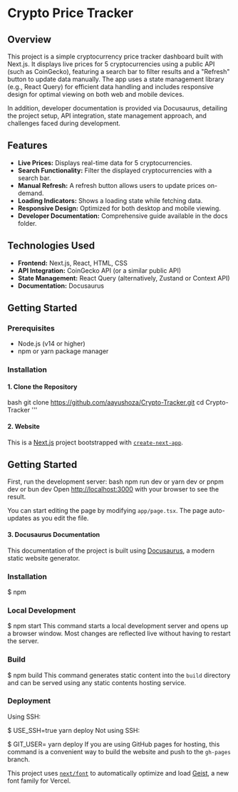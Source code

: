 # Crypto Price Tracker

## Overview
This project is a simple cryptocurrency price tracker dashboard built with Next.js. It displays live prices for 5 cryptocurrencies using a public API (such as CoinGecko), featuring a search bar to filter results and a "Refresh" button to update data manually. The app uses a state management library (e.g., React Query) for efficient data handling and includes responsive design for optimal viewing on both web and mobile devices.

In addition, developer documentation is provided via Docusaurus, detailing the project setup, API integration, state management approach, and challenges faced during development.

## Features
- **Live Prices:** Displays real-time data for 5 cryptocurrencies.
- **Search Functionality:** Filter the displayed cryptocurrencies with a search bar.
- **Manual Refresh:** A refresh button allows users to update prices on-demand.
- **Loading Indicators:** Shows a loading state while fetching data.
- **Responsive Design:** Optimized for both desktop and mobile viewing.
- **Developer Documentation:** Comprehensive guide available in the docs folder.

## Technologies Used
- **Frontend:** Next.js, React, HTML, CSS
- **API Integration:** CoinGecko API (or a similar public API)
- **State Management:** React Query (alternatively, Zustand or Context API)
- **Documentation:** Docusaurus

## Getting Started

### Prerequisites
- Node.js (v14 or higher)
- npm or yarn package manager

### Installation

#### 1. Clone the Repository
bash
git clone https://github.com/aayushoza/Crypto-Tracker.git
cd Crypto-Tracker
'''
#### 2. Website

This is a [Next.js](https://nextjs.org) project bootstrapped with [`create-next-app`](https://nextjs.org/docs/app/api-reference/cli/create-next-app).

## Getting Started

First, run the development server:
bash
npm run dev
 or
yarn dev
 or
pnpm dev
 or
bun dev
Open [http://localhost:3000](http://localhost:3000) with your browser to see the result.

You can start editing the page by modifying `app/page.tsx`. The page auto-updates as you edit the file.

#### 3. Docusaurus Documentation 

This documentation of the project is built using [Docusaurus](https://docusaurus.io/), a modern static website generator.

### Installation

$ npm
### Local Development

$ npm start
This command starts a local development server and opens up a browser window. Most changes are reflected live without having to restart the server.

### Build

$ npm build
This command generates static content into the `build` directory and can be served using any static contents hosting service.

### Deployment

Using SSH:

$ USE_SSH=true yarn deploy
Not using SSH:

$ GIT_USER=<Your GitHub username> yarn deploy
If you are using GitHub pages for hosting, this command is a convenient way to build the website and push to the `gh-pages` branch.

This project uses [`next/font`](https://nextjs.org/docs/app/building-your-application/optimizing/fonts) to automatically optimize and load [Geist](https://vercel.com/font), a new font family for Vercel.
